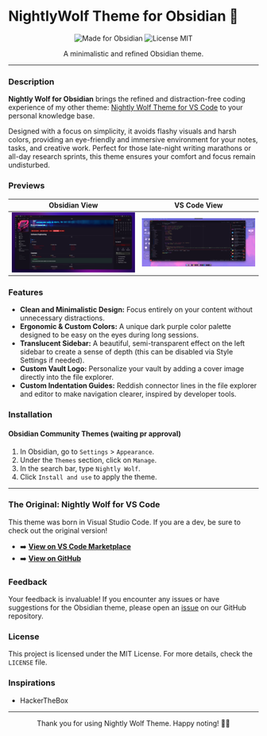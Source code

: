 # NightlyWolf Theme for Obsidian 🐺

<p align="center">
  <img src="https://img.shields.io/badge/Made_for-Obsidian-8A4BDE?style=for-the-badge&logo=obsidian" alt="Made for Obsidian">
  <img src="https://img.shields.io/badge/License-MIT-blue?style=for-the-badge" alt="License MIT">
</p>

<p align="center">
  A minimalistic and refined Obsidian theme.
</p>

---

### Description

**Nightly Wolf for Obsidian** brings the refined and distraction-free coding experience of my other theme: [Nightly Wolf Theme for VS Code](https://marketplace.visualstudio.com/items?itemName=jotacode.nightly-wolf-theme) to your personal knowledge base.

Designed with a focus on simplicity, it avoids flashy visuals and harsh colors, providing an eye-friendly and immersive environment for your notes, tasks, and creative work. Perfect for those late-night writing marathons or all-day research sprints, this theme ensures your comfort and focus remain undisturbed.

### Previews

|             Obsidian View             |            VS Code View            |
| :-----------------------------------: | :--------------------------------: |
| ![Obsidian Theme](assets/print01.png) | ![VS Code Theme](assets/image.png) |

### Features

- **Clean and Minimalistic Design:** Focus entirely on your content without unnecessary distractions.
- **Ergonomic & Custom Colors:** A unique dark purple color palette designed to be easy on the eyes during long sessions.
- **Translucent Sidebar:** A beautiful, semi-transparent effect on the left sidebar to create a sense of depth (this can be disabled via Style Settings if needed).
- **Custom Vault Logo:** Personalize your vault by adding a cover image directly into the file explorer.
- **Custom Indentation Guides:** Reddish connector lines in the file explorer and editor to make navigation clearer, inspired by developer tools.

### Installation

#### Obsidian Community Themes (waiting pr approval)

1.  In Obsidian, go to `Settings` > `Appearance`.
2.  Under the `Themes` section, click on `Manage`.
3.  In the search bar, type `Nightly Wolf`.
4.  Click `Install and use` to apply the theme.

---

### The Original: Nightly Wolf for VS Code

This theme was born in Visual Studio Code. If you are a dev, be sure to check out the original version!

- ➡️ [**View on VS Code Marketplace**](https://marketplace.visualstudio.com/items?itemName=jotacode.nightly-wolf-theme)
- ➡️ [**View on GitHub**](https://github.com/codejota/nightly-wolf)

### Feedback

Your feedback is invaluable! If you encounter any issues or have suggestions for the Obsidian theme, please open an [issue](https://github.com/codejota/nightly-wolf/issues) on our GitHub repository.

### License

This project is licensed under the MIT License. For more details, check the `LICENSE` file.

### Inspirations

- HackerTheBox

---

<p align="center">
Thank you for using Nightly Wolf Theme. Happy noting! 🚀🐺
</p>
